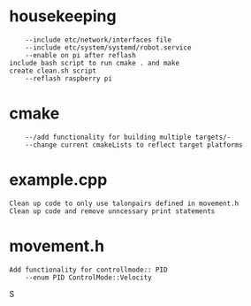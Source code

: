 # housekeeping
        --include etc/network/interfaces file
        --include etc/system/systemd/robot.service
        --enable on pi after reflash
    include bash script to run cmake . and make
    create clean.sh script
        --reflash raspberry pi

# cmake
        --/add functionality for building multiple targets/-
        --change current cmakeLists to reflect target platforms

# example.cpp
    Clean up code to only use talonpairs defined in movement.h
    Clean up code and remove unncessary print statements
    
# movement.h
    Add functionality for controllmode:: PID
        --enum PID ControlMode::Velocity

S